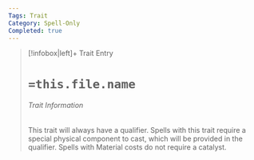 ```yaml
---
Tags: Trait
Category: Spell-Only
Completed: true
---
```

> [!infobox|left]+ Trait Entry
> # `=this.file.name`
> ###### Trait Information
> This trait will always have a qualifier. Spells with this trait require a special physical component to cast, which will be provided in the qualifier. Spells with Material costs do not require a catalyst.
